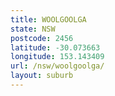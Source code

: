 ```yaml
---
title: WOOLGOOLGA
state: NSW
postcode: 2456
latitude: -30.073663
longitude: 153.143409
url: /nsw/woolgoolga/
layout: suburb
---
```

